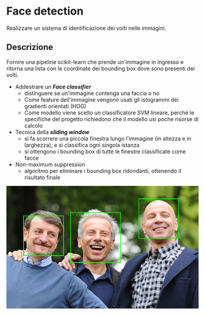 # Face detection
Realizzare un sistema di identificazione dei volti nelle immagini.

## Descrizione

Fornire una pipeline scikit-learn che prende un'immagine in ingresso e ritorna una lista con le coordinate dei bounding box dove sono presenti dei volti.
* Addestrare un ***Face classifier***
  *   distinguere se un'immagine contenga una faccia o no
  *   Come feature dell'immagine vengono usati gli istogrammi dei gradienti orientati (HOG)
  * Come modello viene scelto un classificatore SVM lineare, perché le specifiche del progetto richiedono che il modello usi poche risorse di calcolo
* Tecnica della ***sliding window***
  * si fa scorrere una piccola finestra lungo l'immagine (in altezza e in larghezza), e si classifica ogni singola istanza
  * si ottengono i bounding box di tutte le finestre classificate come facce
* Non-maximum suppression
  *   algoritmo per eliminare i bounding box ridondanti, ottenendo il risultato finale
 
![Facce di Aldo, Giovanni e Giacomo](./AGG.png)
  

